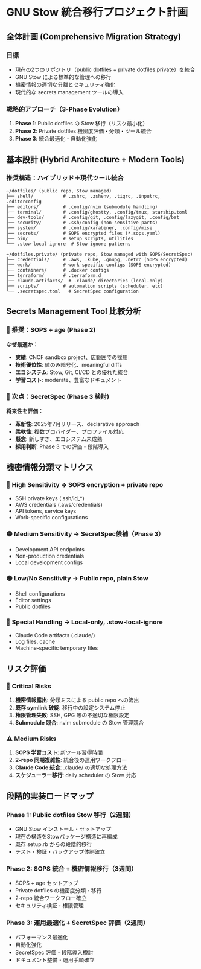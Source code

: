 # GNU Stow 統合移行プロジェクト計画

## 全体計画 (Comprehensive Migration Strategy)

### 目標
- 現在の2つのリポジトリ（public dotfiles + private dotfiles.private）を統合
- GNU Stow による標準的な管理への移行
- 機密情報の適切な分離とセキュリティ強化
- 現代的な secrets management ツールの導入

### 戦略的アプローチ（3-Phase Evolution）
1. **Phase 1**: Public dotfiles の Stow 移行（リスク最小化）
2. **Phase 2**: Private dotfiles 機密度評価・分類・ツール統合
3. **Phase 3**: 統合最適化・自動化強化

## 基本設計 (Hybrid Architecture + Modern Tools)

### 推奨構造：ハイブリッド＋現代ツール統合
```
~/dotfiles/ (public repo, Stow managed)
├── shell/           # .zshrc, .zshenv, .tigrc, .inputrc, .editorconfig
├── editors/         # .config/nvim (submodule handling)
├── terminal/        # .config/ghostty, .config/tmux, starship.toml
├── dev-tools/       # .config/git, .config/lazygit, .config/bat
├── security/        # .ssh/config (non-sensitive parts)
├── system/          # .config/karabiner, .config/mise
├── secrets/         # SOPS encrypted files (*.sops.yaml)
├── bin/             # setup scripts, utilities
└── .stow-local-ignore  # Stow ignore patterns

~/dotfiles.private/ (private repo, Stow managed with SOPS/SecretSpec)
├── credentials/     # .aws, .kube, .gnupg, .netrc (SOPS encrypted)
├── work/            # work-specific configs (SOPS encrypted)
├── containers/      # .docker configs
├── terraform/       # .terraform.d
├── claude-artifacts/  # .claude/ directories (local-only)
├── scripts/         # automation scripts (scheduler, etc)
└── .secretspec.toml   # SecretSpec configuration
```

## Secrets Management Tool 比較分析

### 🥇 推奨：SOPS + age (Phase 2)
**なぜ最適か：**
- **実績**: CNCF sandbox project、広範囲での採用
- **技術優位性**: 値のみ暗号化、meaningful diffs
- **エコシステム**: Stow, Git, CI/CD との優れた統合
- **学習コスト**: moderate、豊富なドキュメント

### 🥈 次点：SecretSpec (Phase 3 検討)
**将来性を評価：**
- **革新性**: 2025年7月リリース、declarative approach
- **柔軟性**: 複数プロバイダー、プロファイル対応
- **懸念**: 新しすぎ、エコシステム未成熟
- **採用判断**: Phase 3 での評価・段階導入

## 機密情報分類マトリクス

### 🔴 **High Sensitivity** → SOPS encryption + private repo
- SSH private keys (.ssh/id_*)
- AWS credentials (.aws/credentials)
- API tokens, service keys
- Work-specific configurations

### 🟡 **Medium Sensitivity** → SecretSpec候補（Phase 3）
- Development API endpoints
- Non-production credentials
- Local development configs

### 🟢 **Low/No Sensitivity** → Public repo, plain Stow
- Shell configurations
- Editor settings
- Public dotfiles

### 🔵 **Special Handling** → Local-only, .stow-local-ignore
- Claude Code artifacts (.claude/)
- Log files, cache
- Machine-specific temporary files

## リスク評価

### 🚨 **Critical Risks**
1. **機密情報露出**: 分類ミスによる public repo への流出
2. **既存 symlink 破綻**: 移行中の設定システム停止
3. **権限管理失敗**: SSH, GPG 等の不適切な権限設定
4. **Submodule 競合**: nvim submodule の Stow 管理競合

### ⚠️ **Medium Risks**
1. **SOPS 学習コスト**: 新ツール習得時間
2. **2-repo 同期複雑性**: 統合後の運用ワークフロー
3. **Claude Code 統合**: .claude/ の適切な処理方法
4. **スケジューラー移行**: daily scheduler の Stow 対応

## 段階的実装ロードマップ

### **Phase 1: Public dotfiles Stow 移行**（2週間）
- GNU Stow インストール・セットアップ
- 現在の構造をStowパッケージ構造に再編成
- 既存 setup.rb からの段階的移行
- テスト・検証・バックアップ体制確立

### **Phase 2: SOPS 統合 + 機密情報移行**（3週間）  
- SOPS + age セットアップ
- Private dotfiles の機密度分類・移行
- 2-repo 統合ワークフロー確立
- セキュリティ検証・権限管理

### **Phase 3: 運用最適化 + SecretSpec 評価**（2週間）
- パフォーマンス最適化
- 自動化強化
- SecretSpec 評価・段階導入検討
- ドキュメント整備・運用手順確立